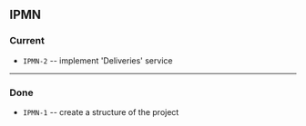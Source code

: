## IPMN

### Current

- `IPMN-2` -- implement 'Deliveries' service

---------

### Done

- `IPMN-1` -- create a structure of the project
